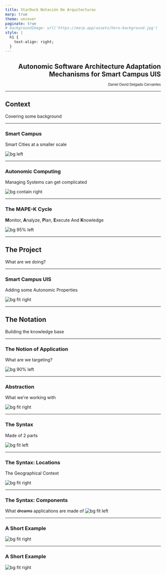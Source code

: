 ```yaml
---
title: StarDuck Notación De Arquitecturas
marp: true
theme: uncover
paginate: true
# backgroundImage: url('https://marp.app/assets/hero-background.jpg')
style: |
  h1 {
    text-align: right;
  }
---
```


<!-- backgroundColor: #67B93E  -->
<!-- color: white  -->

<h1 style='text-align: right; font-size: 1.5em;'> 
  Autonomic Software Architecture Adaptation Mechanisms for Smart Campus UIS
</h1>

<div style='text-align: right; font-size: 0.8em'> Daniel David Delgado Cervantes </div>

---

## Context
Covering some background

---

### Smart Campus
Smart Cities at a smaller scale

![bg left](https://cloudfront-us-east-1.images.arcpublishing.com/prisaradioco/OVHSEHXRK5O5VNQPPXB32VBXRY.jpg)


<!-- If they know the context, might a as well skip this one -->
<!-- 
  Smart Campuses refer to the integration of IoT technologies in order to integrate the physical structure of Institutions, such as this one, in order to improve the overall experience of people in Campus. 
  
  They have several applications that range from offering students services access to administrative services and information to the monitoring of areas for security or environmental purposes. This is mainly achieved with IoT applications that serve those needs.

  The more systems grow and expand, they're harder to manage as both the technical and human resources required to maintain them increases. This complexity can come from the amount of individual parts that compose the systems or the delicate balance of resources that they require to be operational.

  In the case of smart campuses, this can happen both due to the requirements that need to be met, the interactions with the physical world or the way things are distributed across the campus.
-->

---

### Autonomic Computing
Managing Systems can get complicated

![bg contain right](assets/OpenSystem.png)


<!--  
    This is where the concept of self-managed systems comes to play. The main idea, initially conceived by IBM, is to create systems with the capabilities and tools required to adapt their architecture and configurations in order to achieve some sort of high level goal set by the system administrators.
-->

---

### The MAPE-K Cycle
**M**onitor, **A**nalyze, **P**lan, **E**xecute And **K**nowledge

![bg 95% left](assets/Mape-k.drawio.png)


<!--  
    There are several approaches to the implementation of Autonomic and self-managed systems. One of them is the MAPE-K Cycle. As described by IBM, it refers to each of the stages the systems should go through in order to adapt themselves to achieve a given goal.

    Monitor: Expand the knowledge base about the self and the surroundings
    Analyze: Evaluate the problems
    Plan: Generate a solution 
    Execute: Apply what has been planned 
-->

---

## The Project

What are we doing?

---

### Smart Campus UIS
Adding some Autonomic Properties

![bg fit right](assets/Architecture%20Diagram.png)


<!--  
    As stated by the title, our main goal is the implementation of Autonomic Mechanisms that allow us to manipulate the architecture of Smart Campus UIS applications to comply with a given objetive by the system administrator.
-->

---

## The Notation
Building the knowledge base 



--- 

### The Notion of Application
What are we targeting?

![bg 90% left](assets/ApplicationNotion.png) 

---

### Abstraction
What we're working with

![bg fit right](assets/Metamodel.png)

---

### The Syntax
Made of 2 parts

![bg fit left](assets/Railroad%20Base.png)

---

### The Syntax: Locations
The Geographical Context

![bg fit right](assets/Railroad%20Locations%20Alt.png)

---

### The Syntax: Components
What ~~dreams~~ applications are made of
![bg fit left](assets/Railroad%20Components%20Alt.png)

---

### A Short Example

![bg fit right](assets/LocYAML.png)

---

### A Short Example

![bg fit right](assets/ComYAML.png)
